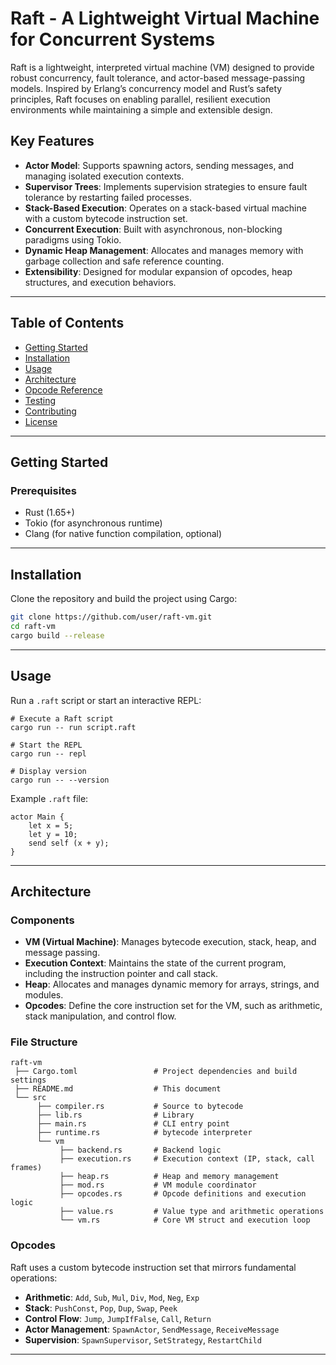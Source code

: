 # Raft - A Lightweight Virtual Machine for Concurrent Systems

Raft is a lightweight, interpreted virtual machine (VM) designed to provide 
robust concurrency, fault tolerance, and actor-based message-passing models. 
Inspired by Erlang’s concurrency model and Rust’s safety principles, Raft 
focuses on enabling parallel, resilient execution environments while maintaining 
a simple and extensible design.

## Key Features
- **Actor Model**: Supports spawning actors, sending messages, and managing 
                   isolated execution contexts.
- **Supervisor Trees**: Implements supervision strategies to ensure fault 
                        tolerance by restarting failed processes.
- **Stack-Based Execution**: Operates on a stack-based virtual machine with a 
                             custom bytecode instruction set.
- **Concurrent Execution**: Built with asynchronous, non-blocking paradigms 
                            using Tokio.
- **Dynamic Heap Management**: Allocates and manages memory with garbage 
                               collection and safe reference counting.
- **Extensibility**: Designed for modular expansion of opcodes, heap structures,
                     and execution behaviors.

---

## Table of Contents
- [Getting Started](#getting-started)
- [Installation](#installation)
- [Usage](#usage)
- [Architecture](#architecture)
- [Opcode Reference](#opcode-reference)
- [Testing](#testing)
- [Contributing](#contributing)
- [License](#license)

---

## Getting Started

### Prerequisites
- Rust (1.65+)
- Tokio (for asynchronous runtime)
- Clang (for native function compilation, optional)

---

## Installation
Clone the repository and build the project using Cargo:

```bash
git clone https://github.com/user/raft-vm.git
cd raft-vm
cargo build --release
```

---

## Usage
Run a `.raft` script or start an interactive REPL:

```
# Execute a Raft script
cargo run -- run script.raft

# Start the REPL
cargo run -- repl

# Display version
cargo run -- --version
```

Example `.raft` file:
```
actor Main {
    let x = 5;
    let y = 10;
    send self (x + y);
}
```

---

## Architecture

### Components
- **VM (Virtual Machine)**: Manages bytecode execution, stack, heap, and message 
                            passing.
- **Execution Context**: Maintains the state of the current program, including 
                         the instruction pointer and call stack.
- **Heap**: Allocates and manages dynamic memory for arrays, strings, and 
            modules.
- **Opcodes**: Define the core instruction set for the VM, such as arithmetic, 
               stack manipulation, and control flow.

### File Structure
```
raft-vm
 ├── Cargo.toml                 # Project dependencies and build settings
 ├── README.md                  # This document
 └── src
      ├── compiler.rs           # Source to bytecode
      ├── lib.rs                # Library
      ├── main.rs               # CLI entry point
      ├── runtime.rs            # bytecode interpreter
      └── vm
           ├── backend.rs       # Backend logic
           ├── execution.rs     # Execution context (IP, stack, call frames)
           ├── heap.rs          # Heap and memory management
           ├── mod.rs           # VM module coordinator
           ├── opcodes.rs       # Opcode definitions and execution logic
           ├── value.rs         # Value type and arithmetic operations
           └── vm.rs            # Core VM struct and execution loop
```

### Opcodes
Raft uses a custom bytecode instruction set that mirrors fundamental operations:
- **Arithmetic**: `Add`, `Sub`, `Mul`, `Div`, `Mod`, `Neg`, `Exp`
- **Stack**: `PushConst`, `Pop`, `Dup`, `Swap`, `Peek`
- **Control Flow**: `Jump`, `JumpIfFalse`, `Call`, `Return`
- **Actor Management**: `SpawnActor`, `SendMessage`, `ReceiveMessage`
- **Supervision**: `SpawnSupervisor`, `SetStrategy`, `RestartChild`

---
